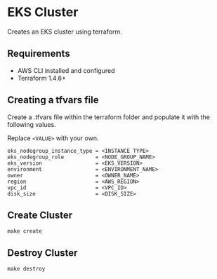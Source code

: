 # EKS Cluster
Creates an EKS cluster using terraform.

## Requirements
- AWS CLI installed and configured
- Terraform 1.4.6+

## Creating a tfvars file
Create a .tfvars file within the terraform folder and populate it with the following values.

Replace `<VALUE>` with your own.
```shell
eks_nodegroup_instance_type = <INSTANCE TYPE>
eks_nodegroup_role          = <NODE_GROUP_NAME>
eks_version                 = <EKS_VERSION>
environment                 = <ENVIRONMENT_NAME>
owner                       = <OWNER_NAME>
region                      = <AWS_REGION>
vpc_id                      = <VPC_ID>
disk_size                   = <DISK_SIZE>
```
## Create Cluster
```shell
make create
```

## Destroy Cluster
```shell
make destroy
```

